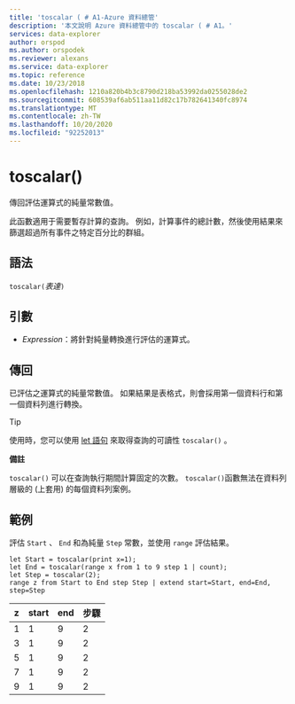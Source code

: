 ```yaml
---
title: 'toscalar ( # A1-Azure 資料總管'
description: '本文說明 Azure 資料總管中的 toscalar ( # A1。'
services: data-explorer
author: orspod
ms.author: orspodek
ms.reviewer: alexans
ms.service: data-explorer
ms.topic: reference
ms.date: 10/23/2018
ms.openlocfilehash: 1210a820b4b3c8790d218ba53992da0255028de2
ms.sourcegitcommit: 608539af6ab511aa11d82c17b782641340fc8974
ms.translationtype: MT
ms.contentlocale: zh-TW
ms.lasthandoff: 10/20/2020
ms.locfileid: "92252013"
---
```

# <a name="toscalar"></a>toscalar()

傳回評估運算式的純量常數值。 

此函數適用于需要暫存計算的查詢。 例如，計算事件的總計數，然後使用結果來篩選超過所有事件之特定百分比的群組。

## <a name="syntax"></a>語法

`toscalar(`*表達*`)`

## <a name="arguments"></a>引數

* *Expression*：將針對純量轉換進行評估的運算式。

## <a name="returns"></a>傳回

已評估之運算式的純量常數值。
如果結果是表格式，則會採用第一個資料行和第一個資料列進行轉換。

> [!TIP]
> 使用時，您可以使用 [let 語句](letstatement.md) 來取得查詢的可讀性 `toscalar()` 。

**備註**

`toscalar()` 可以在查詢執行期間計算固定的次數。
`toscalar()`函數無法在資料列層級的 (上套用) 的每個資料列案例。

## <a name="examples"></a>範例

評估 `Start` 、 `End` 和為純量 `Step` 常數，並使用 `range` 評估結果。

```kusto
let Start = toscalar(print x=1);
let End = toscalar(range x from 1 to 9 step 1 | count);
let Step = toscalar(2);
range z from Start to End step Step | extend start=Start, end=End, step=Step
```

|z|start|end|步驟|
|---|---|---|---|
|1|1|9|2|
|3|1|9|2|
|5|1|9|2|
|7|1|9|2|
|9|1|9|2|
